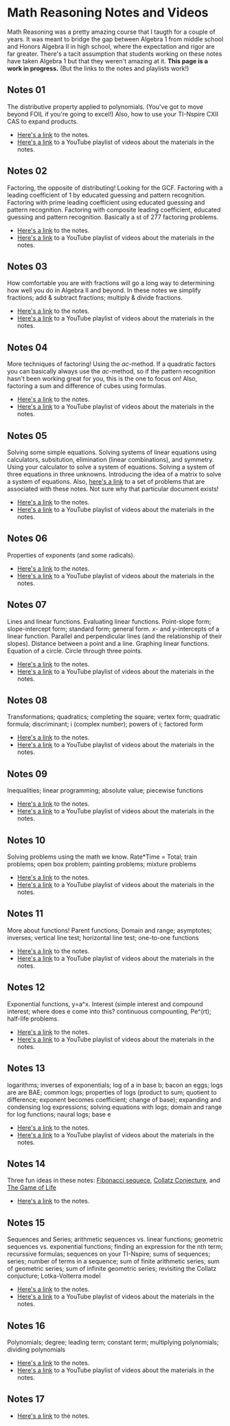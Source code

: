 # Math Reasoning Notes and Videos
Math Reasoning was a pretty amazing course that I taugth for a couple of years.  It was meant to bridge the gap between Algebra 1 from middle school and Honors Algebra II in high school, where the expectation and rigor are far greater.  There's a tacit assumption that students working on these notes have taken Algebra 1 but that they weren't amazing at it.  **This page is a work in progress.**  (But the links to the notes and playlists work!)

## Notes 01
The distributive property applied to polynomials.  (You've got to move beyond FOIL if you're going to excel!)  Also, how to use your TI-Nspire CXII CAS to expand products.
* [Here's a link](https://drive.google.com/file/d/0B11F_FpivrRiSkN0aW1IZEFLRjA/view?usp=sharing) to the notes.
* [Here's a link](https://www.youtube.com/playlist?list=PL6iwkLfBjZiwh0F7gx-kwLfsZJnRZi3fS) to a YouTube playlist of videos about the materials in the notes.

## Notes 02
Factoring, the opposite of distributing!  Looking for the GCF.  Factoring with a leading coefficient of 1 by educated guessing and pattern recognition.  Factoring with prime leading coefficient using educated guessing and pattern recognition.  Factoring with composite leading coefficient, educated guessing and pattern recognition.  Basically a st of 277 factoring problems.
* [Here's a link](https://drive.google.com/file/d/0B11F_FpivrRiVlN2dVNyQS02VG8/view?usp=sharing) to the notes.
* [Here's a link](https://www.youtube.com/playlist?list=PL6iwkLfBjZiwOjaAiA-7s8eYySWvndwCm) to a YouTube playlist of videos about the materials in the notes.

## Notes 03
How comfortable you are with fractions will go a long way to determining how well you do in Algebra II and beyond.  In these notes we simplify fractions; add & subtract fractions; multiply & divide fractions.
* [Here's a link](https://drive.google.com/open?id=0B11F_FpivrRiY3JQVWtZZDA1LVk) to the notes.
* [Here's a link](https://www.youtube.com/playlist?list=PL6iwkLfBjZiylDburHnG47JI9shAR_I5z) to a YouTube playlist of videos about the materials in the notes.

## Notes 04
More techniques of factoring!  Using the _ac_-method.  If a quadratic factors you can basically always use the _ac_-method, so if the pattern recognition hasn't been working great for you, this is the one to focus on!  Also, factoring a sum and difference of cubes using formulas.
* [Here's a link](https://drive.google.com/file/d/0B11F_FpivrRiUTdxRnlUZElxQnc/view?usp=sharing) to the notes.
* [Here's a link](https://www.youtube.com/playlist?list=PL6iwkLfBjZiw4NvVC94AvC1zBc4Sxjbay) to a YouTube playlist of videos about the materials in the notes.

## Notes 05
Solving some simple equations.  Solving systems of linear equations using calculators, subsitution, elimination (linear combinations), and symmetry.  Using your calculator to solve a system of equations.  Solving a system of three equations in three unknowns.  Introducing the idea of a matrix to solve a system of equations.  Also, [here's a link](https://drive.google.com/file/d/0B11F_FpivrRiWndzMm41R0FBUUU/view?usp=sharing) to a set of problems that are associated with these notes.  Not sure why that particular document exists!

* [Here's a link](https://drive.google.com/file/d/0B11F_FpivrRiYnl4dFAtX1BzeTg/view?usp=sharing) to the notes.
* [Here's a link](https://www.youtube.com/playlist?list=PL6iwkLfBjZixrL1siCNZF09YNYUmBtHBI) to a YouTube playlist of videos about the materials in the notes.

## Notes 06
Properties of exponents (and some radicals).
* [Here's a link](https://drive.google.com/file/d/0B11F_FpivrRidDVoNmJjYVlyQ0E/view?usp=sharing) to the notes.
* [Here's a link](https://www.youtube.com/playlist?list=PL6iwkLfBjZiy61kYzKd6lYqUGfFea4yko) to a YouTube playlist of videos about the materials in the notes.

## Notes 07
Lines and linear functions.  Evaluating linear functions.  Point-slope form; slope-intercept form; standard form; general form.  _x_- and _y_-intercepts of a linear function.  Parallel and perpendicular lines (and the relationship of their slopes).  Distance between a point and a line.  Graphing linear functions.  Equation of a circle.  Circle through three points.
* [Here's a link](https://drive.google.com/file/d/0B11F_FpivrRiR1JMWjVTdXlBMW8/view?usp=sharing) to the notes.
* [Here's a link](https://www.youtube.com/playlist?list=PL6iwkLfBjZiyfidC-2QvCcI1Mud9Q8m6l) to a YouTube playlist of videos about the materials in the notes.

## Notes 08
Transformations; quadratics; completing the square; vertex form; quadratic formula; discriminant; i (complex number); powers of i; factored form
* [Here's a link](https://drive.google.com/file/d/0B11F_FpivrRiTE9xWHdOLU5MRzg/view?usp=sharing) to the notes.
* [Here's a link](https://www.youtube.com/playlist?list=PL6iwkLfBjZiy276TZ1X_sCUsz5OTxyV4D) to a YouTube playlist of videos about the materials in the notes.

## Notes 09
Inequalities; linear programming; absolute value; piecewise functions
* [Here's a link](https://drive.google.com/file/d/0B11F_FpivrRiak9uV2pjdnk4T3c/view?usp=sharing) to the notes.
* [Here's a link](https://www.youtube.com/playlist?list=PL6iwkLfBjZiy3FPZW0sPNKE9khkqQHK9x) to a YouTube playlist of videos about the materials in the notes.

## Notes 10
Solving problems using the math we know.  Rate\*Time = Total; train problems; open box problem; painting problems; mixture problems
* [Here's a link](https://drive.google.com/file/d/0B11F_FpivrRiM1BzMGZqckxUVEk/view?usp=sharing) to the notes.
* [Here's a link](https://www.youtube.com/playlist?list=PL6iwkLfBjZixIDrAlESW2aVr_2IcFWNXi) to a YouTube playlist of videos about the materials in the notes.

## Notes 11
More about functions!  Parent functions; Domain and range; asymptotes; inverses; vertical line test; horizontal line test; one-to-one functions
* [Here's a link](https://drive.google.com/file/d/0B11F_FpivrRiX2Q2NGpOUW1RTXc/view?usp=sharing) to the notes.
* [Here's a link](https://www.youtube.com/playlist?list=PL6iwkLfBjZixAQGktcmPOMiti15tuup0N) to a YouTube playlist of videos about the materials in the notes.

## Notes 12
Exponential functions, y=a^x.  Interest (simple interest and compound interest; where does e come into this?  continuous compounting, Pe^(rt); half-life problems.
* [Here's a link](https://drive.google.com/file/d/0B11F_FpivrRiQS1EV0FLaDhGbVU/view?usp=sharing) to the notes.
* [Here's a link](https://www.youtube.com/playlist?list=PL6iwkLfBjZiyYBBnxhkxa56_SxrBrq9Jb) to a YouTube playlist of videos about the materials in the notes.

## Notes 13
logarithms; inverses of exponentials; log of a in base b; bacon an eggs; logs are are BAE; common logs; properties of logs (product to sum; quotient to difference; exponent becomes coefficient; change of base); expanding and condensing log expressions; solving equations with logs; domain and range for log functions; naural logs; base e
* [Here's a link](https://drive.google.com/file/d/0B11F_FpivrRiMTNNVlRBaC02b1E/view?usp=sharing) to the notes.
* [Here's a link](https://www.youtube.com/playlist?list=PL6iwkLfBjZixnt7W_ILVKJKYV9G2LEb0Q) to a YouTube playlist of videos about the materials in the notes.

## Notes 14
Three fun ideas in these notes: [Fibonacci sequece](https://en.wikipedia.org/wiki/Fibonacci_number), [Collatz Conjecture](https://en.wikipedia.org/wiki/Collatz_conjecture), and [The Game of Life](https://en.wikipedia.org/wiki/Conway%27s_Game_of_Life)
* [Here's a link](https://drive.google.com/file/d/0B11F_FpivrRiY2dCTDVYcDV6WWc/view?usp=sharing) to the notes.


## Notes 15
Sequences and Series; arithmetic sequences vs. linear functions; geometric sequences vs. exponential functions; finding an expression for the nth term; recurssive formulas; sequences on your TI-Nspire; sums of sequences; series; number of terms in a sequence; sum of finite arithmetic series; sum of geometric series; sum of infinite geometric series; revisiting the Collatz conjucture; Lotka-Volterra model
* [Here's a link](https://drive.google.com/file/d/0B11F_FpivrRiUWhzYXUtZkYzVGs/view?usp=sharing) to the notes.
* [Here's a link](https://www.youtube.com/playlist?list=PL6iwkLfBjZiwBpfawCBeKepKf_J9MW3Rj) to a YouTube playlist of videos about the materials in the notes.

## Notes 16
Polynomials; degree; leading term; constant term; multiplying polynomials; dividing polynomials 
* [Here's a link](https://drive.google.com/file/d/0B11F_FpivrRiZnViV2xBcklvYnM/view?usp=sharing) to the notes.
* [Here's a link](https://www.youtube.com/playlist?list=PL6iwkLfBjZiwBpfawCBeKepKf_J9MW3Rj) to a YouTube playlist of videos about the materials in the notes.

## Notes 17

* [Here's a link](https://drive.google.com/file/d/0B11F_FpivrRiUVJJMm9NNFlSZVE/view?usp=sharing) to the notes.
